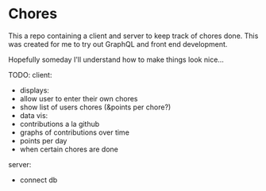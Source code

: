 # Chores

This a repo containing a client and server to keep track of chores done.
This was created for me to try out GraphQL and front end development.

Hopefully someday I'll understand how to make things look nice...

TODO:
client:
 * displays:
  * allow user to enter their own chores
  * show list of users chores (&points per chore?)
 * data vis:
  * contributions a la github
  * graphs of contributions over time
   * points per day
   * when certain chores are done

server:
 * connect db